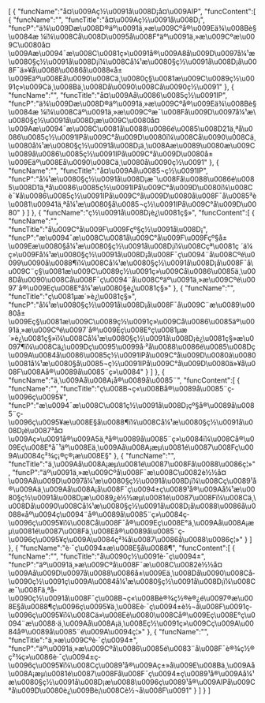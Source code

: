 [
	{
		"funcName":"å¤\u009Aç½\u0091å\u008D¡å¤\u009AIP",
		"funcContent":[
			{
				"funcName":"",
				"funcTitle":"å¤\u009Aç½\u0091å\u008D¡",
				"funcP":"ä¾\u009Dæ\u008D®äº\u0091ä¸»æ\u009Cºå®\u009Eä¾\u008Bè§\u0084æ ¼ï¼\u008Cå\u008D\u0095å\u008F°äº\u0091ä¸»æ\u009Cºæ\u009C\u0080å¤\u009Aæ\u0094¯æ\u008C\u0081ç»\u0091å®\u009A8å\u009D\u0097å¼¹æ\u0080§ç½\u0091å\u008D¡ï¼\u008Cå¼¹æ\u0080§ç½\u0091å\u008D¡å\u008F¯ä»¥å\u0088\u0086å\u0088«å±\u009Eäº\u008Eå\u0090\u008Cä¸\u0080ç§\u0081æ\u009C\u0089ç½\u0091ç»\u009Cä¸\u008Bä¸\u008Då\u0090\u008Cå­\u0090ç½\u0091"
			},
			{
				"funcName":"",
				"funcTitle":"å¤\u009Aå\u0086\u0085ç½\u0091IP",
				"funcP":"ä¾\u009Dæ\u008D®äº\u0091ä¸»æ\u009Cºå®\u009Eä¾\u008Bè§\u0084æ ¼ï¼\u008Cäº\u0091ä¸»æ\u009Cºæ¯\u008Få\u009D\u0097å¼¹æ\u0080§ç½\u0091å\u008D¡æ\u009C\u0080å¤\u009Aæ\u0094¯æ\u008C\u0081å\u0088\u0086é\u0085\u008D21ä¸ªå\u0086\u0085ç½\u0091IPå\u009C°å\u009D\u0080ï¼\u008Cå\u0090\u008Cä¸\u0080å¼¹æ\u0080§ç½\u0091å\u008D¡ä¸\u008Aæ\u0089\u0080æ\u009C\u0089å\u0086\u0085ç½\u0091IPå\u009C°å\u009D\u0080å±\u009Eäº\u008Eå\u0090\u008Cä¸\u0080å­\u0090ç½\u0091"
			},
			{
				"funcName":"",
				"funcTitle":"å¤\u009Aå\u0085¬ç½\u0091IP",
				"funcP":"å¼¹æ\u0080§ç½\u0091å\u008D¡æ¯\u008Få\u0088\u0086é\u0085\u008D1ä¸ªå\u0086\u0085ç½\u0091IPå\u009C°å\u009D\u0080ï¼\u008Cè¯¥å\u0086\u0085ç½\u0091IPå\u009C°å\u009D\u0080å\u008F¯å\u0085³è\u0081\u00941ä¸ªå¼¹æ\u0080§å\u0085¬ç½\u0091IPå\u009C°å\u009D\u0080"
			}
		]
	},
	{
		"funcName":"ç½\u0091å\u008D¡è¿\u0081ç§»",
		"funcContent":[
			{
				"funcName":"",
				"funcTitle":"å\u009C°å\u009F\u009Fçº§ç½\u0091å\u008D¡",
				"funcP":"æ\u0094¯æ\u008C\u0081å\u009C°å\u009F\u009Fçº§å±\u009Eæ\u0080§å¼¹æ\u0080§ç½\u0091å\u008D¡ï¼\u008Cçª\u0081ç ´ä¼ ç»\u009Få¼¹æ\u0080§ç½\u0091å\u008D¡å\u008F¯ç\u0094¨å\u008Cºé\u0099\u0090å\u0088¶ï¼\u008Cå¼¹æ\u0080§ç½\u0091å\u008D¡å\u008F¯å\u009C¨ç§\u0081æ\u009C\u0089ç½\u0091ç»\u009Cå\u0086\u0085ä¸\u008Då\u0090\u008Cå\u008F¯ç\u0094¨å\u008Cºäº\u0091ä¸»æ\u009Cºé\u0097´å®\u009Eç\u008E°å¼¹æ\u0080§è¿\u0081ç§»"
			},
			{
				"funcName":"",
				"funcTitle":"ç\u0081µæ´»è¿\u0081ç§»",
				"funcP":"å¼¹æ\u0080§ç½\u0091å\u008D¡å\u008F¯å\u009C¨æ\u0089\u0080å±\u009Eç§\u0081æ\u009C\u0089ç½\u0091ç»\u009Cå\u0086\u0085äº\u0091ä¸»æ\u009Cºé\u0097´å®\u009Eç\u008E°ç\u0081µæ´»è¿\u0081ç§»ï¼\u008Cå¼¹æ\u0080§ç½\u0091å\u008D¡è¿\u0081ç§»æ\u0097¶ï¼\u008Cä¿\u009Dç\u0095\u0099å·²å\u0088\u0086é\u0085\u008Dç\u009A\u0084å\u0086\u0085ç½\u0091IPå\u009C°å\u009D\u0080ã\u0080\u0081å¼¹æ\u0080§å\u0085¬ç½\u0091IPå\u009C°å\u009D\u0080ä»¥å\u008F\u008Aå®\u0089å\u0085¨ç»\u0084"
			}
		]
	},
	{
		"funcName":"ä¸\u009Aå\u008A¡å®\u0089å\u0085¨",
		"funcContent":[
			{
				"funcName":"",
				"funcTitle":"ç\u008B¬ç«\u008Bå®\u0089å\u0085¨ç­\u0096ç\u0095¥",
				"funcP":"æ\u0094¯æ\u008C\u0081ç½\u0091å\u008D¡çº§å®\u0089å\u0085¨ç­\u0096ç\u0095¥æ\u008E§å\u0088¶ï¼\u008Cå¼¹æ\u0080§ç½\u0091å\u008D¡è\u0087³å¤\u009Aç»\u0091å®\u009A5ä¸ªå®\u0089å\u0085¨ç»\u0084ï¼\u008Cå®\u009Eç\u008E°å¯¹äº\u008Eä¸\u009Aå\u008A¡æµ\u0081é\u0087\u008Fç\u009A\u0084ç²¾ç¡®ç®¡æ\u008E§"
			},
			{
				"funcName":"",
				"funcTitle":"ä¸\u009Aå\u008A¡æµ\u0081é\u0087\u008Få\u0088\u0086ç¦»",
				"funcP":"äº\u0091ä¸»æ\u009Cºå\u008F¯æ\u008C\u0082è½½å¤\u009Aå\u009D\u0097å¼¹æ\u0080§ç½\u0091å\u008D¡ï¼\u008Cç\u0089¹å®\u009Aä¸\u009Aå\u008A¡å\u008F¯ç\u0094±ç\u0089¹å®\u009Aå¼¹æ\u0080§ç½\u0091å\u008D¡æ\u0089¿è½½æµ\u0081é\u0087\u008Fï¼\u008Cä¸\u008Då\u0090\u008Cå¼¹æ\u0080§ç½\u0091å\u008D¡å\u0088\u0086å\u0088«åº\u0094ç\u0094¨å®\u0089å\u0085¨ç»\u0084ç­\u0096ç\u0095¥ï¼\u008Cå\u008F¯å®\u009Eç\u008E°ä¸\u009Aå\u008A¡æµ\u0081é\u0087\u008Fä¸\u008Eå®\u0089å\u0085¨ç­\u0096ç\u0095¥ç\u009A\u0084ç²¾å\u0087\u0086å\u0088\u0086ç¦»"
			}
		]
	},
	{
		"funcName":"è·¯ç\u0094±æ\u008E§å\u0088¶",
		"funcContent":[
			{
				"funcName":"",
				"funcTitle":"å­\u0090ç½\u0091è·¯ç\u0094±",
				"funcP":"äº\u0091ä¸»æ\u009Cºå\u008F¯æ\u008C\u0082è½½å¤\u009Aå\u009D\u0097å\u0088\u0086å±\u009Eä¸\u008Då\u0090\u008Cå­\u0090ç½\u0091ç\u009A\u0084å¼¹æ\u0080§ç½\u0091å\u008D¡ï¼\u008Cæ¯\u008Fä¸ªå­\u0090ç½\u0091å\u008F¯ç\u008B¬ç«\u008Bè®¾ç½®è®¿é\u0097®æ\u008E§å\u0088¶ç­\u0096ç\u0095¥ä¸\u008Eè·¯ç\u0094±è½¬å\u008F\u0091ç­\u0096ç\u0095¥ï¼\u008Cä»\u008Eè\u0080\u008Cå®\u009Eç\u008E°ç\u0094¨æ\u0088·ä¸\u009Aå\u008A¡ä¸\u008Eç½\u0091ç»\u009Cç\u009A\u0084å®\u0089å\u0085¨é\u009A\u0094ç¦»"
			},
			{
				"funcName":"",
				"funcTitle":"ä¸»æ\u009Cºè·¯ç\u0094±",
				"funcP":"äº\u0091ä¸»æ\u009Cºå\u0086\u0085é\u0083¨å\u008F¯è®¾ç½®ç²¾ç»\u0086è·¯ç\u0094±ç­\u0096ç\u0095¥ï¼\u008Cç\u0089¹å®\u009Aç±»å\u009E\u008Bä¸\u009Aå\u008A¡æµ\u0081é\u0087\u008Få\u008F¯ç\u0094±ç\u0089¹å®\u009Aå¼¹æ\u0080§ç½\u0091å\u008D¡æ\u0088\u0096ç\u0089¹å®\u009AIPå\u009C°å\u009D\u0080è¿\u009Bè¡\u008Cè½¬å\u008F\u0091"
			}
		]
	}
]